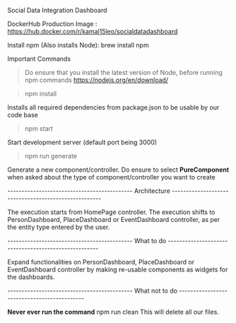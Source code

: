 Social Data Integration Dashboard

DockerHub Production Image : https://hub.docker.com/r/kamal15leo/socialdatadashboard

Install npm (Also installs Node): brew install npm

Important Commands 

>   Do ensure that you install the latest version of Node, before running npm commands
    https://nodejs.org/en/download/
    
>   npm install

Installs all required dependencies from package.json to be usable by our code base

>   npm start

Start development server (default port being 3000)

>   npm run generate

Generate a new component/controller. Do ensure to select **PureComponent** when asked about the type of component/controller you want to create

-------------------------------------------- Architecture -----------------------------------------------------

The execution starts from HomePage controller. The execution shifts to PersonDashboard, PlaceDashboard or EventDashboard controller, as per the entity type entered by the user.

-------------------------------------------- What to do -----------------------------------------------------

Expand functionalities on PersonDashboard, PlaceDashboard or EventDashboard controller by making re-usable components as widgets for the dashboards.

-------------------------------------------- What not to do --------------------------------------------

**Never ever run the command** npm run clean
This will delete all our files.
